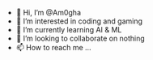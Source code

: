 - 👋 Hi, I’m @Am0gha
- 👀 I’m interested in coding and gaming
- 🌱 I’m currently learning AI & ML
- 💞️ I’m looking to collaborate on nothing
- 📫 How to reach me ...

<!---
Am0gha/Am0gha is a ✨ special ✨ repository because its `README.md` (this file) appears on your GitHub profile.
You can click the Preview link to take a look at your changes.
--->
